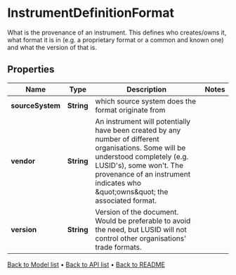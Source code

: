 

# InstrumentDefinitionFormat

What is the provenance of an instrument. This defines who creates/owns it, what format it is in (e.g. a proprietary format or a common and known one)  and what the version of that is.

## Properties

| Name | Type | Description | Notes |
|------------ | ------------- | ------------- | -------------|
|**sourceSystem** | **String** | which source system does the format originate from |  |
|**vendor** | **String** | An instrument will potentially have been created by any number of different organisations. Some will be understood completely (e.g. LUSID&#39;s), some won&#39;t.  The provenance of an instrument indicates who \&quot;owns\&quot; the associated format. |  |
|**version** | **String** | Version of the document. Would be preferable to avoid the need, but LUSID will not control other organisations&#39; trade formats. |  |



[Back to Model list](../README.md#documentation-for-models) &#8226; [Back to API list](../README.md#documentation-for-api-endpoints) &#8226; [Back to README](../README.md)


